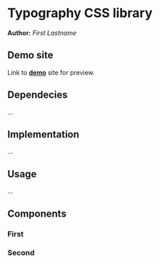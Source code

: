 # Typography CSS library
**Author:** *First Lastname*
## Demo site
Link to **[demo](https://pslib-cz.github.io/2022l4web-css-typographic-library-Lukas-Martinek/)** site for preview.
## Dependecies
...
## Implementation
...
## Usage
...
## Components
### First
### Second
